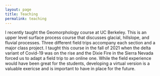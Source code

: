 ```yaml
---
layout: page
title: Teaching
permalink: teaching
---
```

I recently taught the Geomorphology course at UC Berkeley. This is an upper level surface process course that discusses glacial, hillslope, and fluvial processes. Three different field trips accompany each section and a major class project. I taught this course in the fall of 2021 when the delta variant of Covid-19 was on the rise and the Dixie Fire in the Sierra Nevada forced us to adapt a field trip to an online one. While the field experience would have been great for the students, developing a virtual version is a valuable exericse and is important to have in place for the future. 
